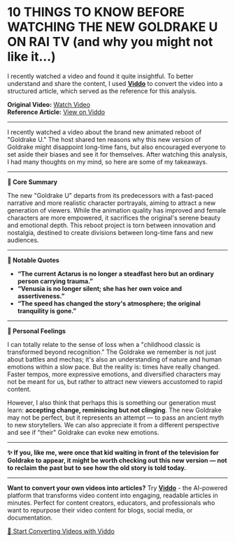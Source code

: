 # 10 THINGS TO KNOW BEFORE WATCHING THE NEW GOLDRAKE U ON RAI TV (and why you might not like it...)

I recently watched a video and found it quite insightful. To better understand and share the content, I used **[Viddo](https://viddo.pro/)** to convert the video into a structured article, which served as the reference for this analysis.

**Original Video:** [Watch Video](https://www.youtube.com/watch?v=zYsdikm_OX8)  
**Reference Article:** [View on Viddo](https://viddo.pro/zh/video-result/4775df64-85a5-4505-aef3-6fae8f8714fe)

---

I recently watched a video about the brand new animated reboot of "Goldrake U." The host shared ten reasons why this new version of Goldrake might disappoint long-time fans, but also encouraged everyone to set aside their biases and see it for themselves. After watching this analysis, I had many thoughts on my mind, so here are some of my takeaways.

---

**🌟 Core Summary**

The new "Goldrake U" departs from its predecessors with a fast-paced narrative and more realistic character portrayals, aiming to attract a new generation of viewers. While the animation quality has improved and female characters are more empowered, it sacrifices the original's serene beauty and emotional depth. This reboot project is torn between innovation and nostalgia, destined to create divisions between long-time fans and new audiences.

---

**💬 Notable Quotes**

- **“The current Actarus is no longer a steadfast hero but an ordinary person carrying trauma.”**
- **“Venusia is no longer silent; she has her own voice and assertiveness.”**
- **“The speed has changed the story's atmosphere; the original tranquility is gone.”**

---

**🧠 Personal Feelings**

I can totally relate to the sense of loss when a "childhood classic is transformed beyond recognition." The Goldrake we remember is not just about battles and mechas; it's also an understanding of nature and human emotions within a slow pace. But the reality is: times have really changed. Faster tempos, more expressive emotions, and diversified characters may not be meant for us, but rather to attract new viewers accustomed to rapid content.

However, I also think that perhaps this is something our generation must learn: **accepting change, reminiscing but not clinging**. The new Goldrake may not be perfect, but it represents an attempt — to pass an ancient myth to new storytellers. We can also appreciate it from a different perspective and see if "their" Goldrake can evoke new emotions.

---

**✨ If you, like me, were once that kid waiting in front of the television for Goldrake to appear, it might be worth checking out this new version — not to reclaim the past but to see how the old story is told today.**

---

**Want to convert your own videos into articles?** Try **[Viddo](https://viddo.pro/)** - the AI-powered platform that transforms video content into engaging, readable articles in minutes. Perfect for content creators, educators, and professionals who want to repurpose their video content for blogs, social media, or documentation.

[🚀 Start Converting Videos with Viddo](https://viddo.pro/)